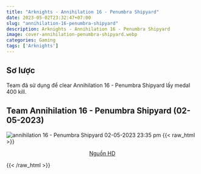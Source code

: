 ```yaml
---
title: "Arknights - Annihilation 16 - Penumbra Shipyard"
date: 2023-05-02T23:32:47+07:00
slug: "annihilation-16-penumbra-shipyard"
description: Arknights - Annihilation 16 - Penumbra Shipyard
image: cover-annihilation-penumbra-shipyard.webp
categories: Gaming
tags: ['Arknights']
---
```

## Sơ lược   
Team đã sử dụng để clear Annihilation 16 - Penumbra Shipyard lấy medal 400 kill.
## Team Annihilation 16 - Penumbra Shipyard (02-05-2023)      
![annihilation 16 - Penumbra Shipyard 02-05-2023 23:35 pm](annihilation-16-penumbra-shipyard-02-05-2023-23-35.webp)
{{< raw_html >}} 
<p style="text-align: center;"><a class="link" href="https://imgur.com/TTIz4cO" target="_blank" rel="noopener">Nguồn HD</a></p>
{{< /raw_html >}}
